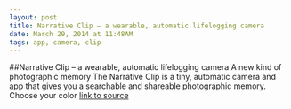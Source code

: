 ```yaml
---
layout: post
title: Narrative Clip – a wearable, automatic lifelogging camera
date: March 29, 2014 at 11:48AM
tags: app, camera, clip
---
```

##Narrative Clip – a wearable, automatic lifelogging camera
A new kind of photographic memory
The Narrative Clip is a tiny, automatic camera and app that gives you a searchable and shareable photographic memory.
Choose your color
[link to source](http://ift.tt/157cb1z) 
